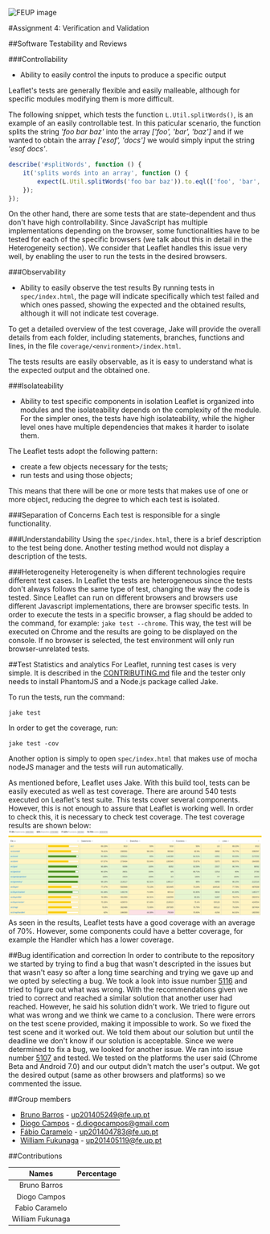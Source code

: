 ![FEUP image](https://sigarra.up.pt/feup/pt/WEB_GESSI_DOCS.download_file?p_name=F-370784536/logo_cores_oficiais.jpg)

#Assignment 4: Verification and Validation

##Software Testability and Reviews

###Controllability
* Ability to easily control the inputs to produce a specific output

Leaflet's tests are generally flexible and easily malleable, although for specific modules modifying them is more difficult.

The following snippet, which tests the function ```L.Util.splitWords()```, is an example of an easily controllable test. In this paticular scenario, the function splits the string *'foo bar baz'* into the array *['foo', 'bar', 'baz']* and if we wanted to obtain the array *['esof', 'docs']* we would simply input the string *'esof docs'*.
```javascript
describe('#splitWords', function () {
	it('splits words into an array', function () {
		expect(L.Util.splitWords('foo bar baz')).to.eql(['foo', 'bar', 'baz']);
	});
});
 ```
 
On the other hand, there are some tests that are state-dependent and thus don't have high controllability. Since JavaScript has multiple implementations depending on the browser, some functionalities have to be tested for each of the specific browsers (we talk about this in detail in the Heterogeneity section). We consider that Leaflet handles this issue very well, by enabling the user to run the tests in the desired browsers.

###Observability
* Ability to easily observe the test results
By running tests in ```spec/index.html```, the page will indicate specifically which test failed and which ones passed, showing the expected and the obtained results, although it will not indicate test coverage.

To get a detailed overview of the test coverage, Jake will provide the overall details from each folder, including statements, branches, functions and lines, in the file ```coverage/<environment>/index.html```.

The tests results are easily observable, as it is easy to understand what is the expected output and the obtained one.

###Isolateability
* Ability to test specific components in isolation
Leaflet is organized into modules and the isolateability depends on the complexity of the module. For the simpler ones, the tests have high isolateability, while the higher level ones have multiple dependencies that makes it harder to isolate them.

The Leaflet tests adopt the following pattern: 
* create a few objects necessary for the tests;
* run tests and using those objects;

This means that there will be one or more tests that makes use of one or more object, reducing the degree to which each test is isolated.

###Separation of Concerns
Each test is responsible for a single functionality.

###Understandability
Using the ```spec/index.html```, there is a brief description to the test being done. Another testing method would not display a description of the tests.

###Heterogeneity
Heterogeneity is when different technologies require different test cases.
In Leaflet the tests are heterogeneous since the tests don't always follows the same type of test, changing the way the code is tested. Since Leaflet can run on different browsers and browsers use different Javascript implementations, there are browser specific tests. In order to execute the tests in a specific browser, a flag should be added to the command, for example: ```jake test --chrome```. This way, the test will be executed on Chrome and the results are going to be displayed on the console. If no browser is selected, the test environment will only run browser-unrelated tests.

##Test Statistics and analytics
For Leaflet, running test cases is very simple. It is described in the [CONTRIBUTING.md](https://github.com/Leaflet/Leaflet/blob/master/CONTRIBUTING.md) file and the tester only needs to install PhantomJS and a Node.js package called Jake.

To run the tests, run the command:
```
jake test
```

In order to get the coverage, run:
```
jake test -cov
```

Another option is simply to open ```spec/index.html``` that makes use of mocha nodeJS manager and the tests will run automatically.

As mentioned before, Leaflet uses Jake. With this build tool, tests can be easily executed as well as test coverage.
There are around 540 tests executed on Leaflet's test suite. This tests cover several components. However, this is not enough to assure that Leaflet is working well. In order to check this, it is necessary to check test coverage.
The test coverage results are shown below:
![Test Coverage](https://raw.githubusercontent.com/DiogoMCampos/Leaflet/ESOF-Documentation/ESOF-docs/resources/TestCoverage.png)
As seen in the results, Leaflet tests have a good coverage with an average of 70%. However, some components could have a better coverage, for example the Handler which has a lower coverage.


##Bug identification and correction
In order to contribute to the repository we started by trying to find a bug that wasn't descripted in the issues but that wasn't easy so after a long time searching and trying we gave up and we opted by selecting a bug.
We took a look into issue number [5116](https://github.com/Leaflet/Leaflet/issues/5116) and tried to figure out what was wrong. With the recommendations given we tried to correct and reached a similar solution that another user had reached. However, he said his solution didn't work. We tried to figure out what was wrong and we think we came to a conclusion. There were errors on the test scene provided, making it impossible to work. So we fixed the test scene and it worked out. We told them about our solution but until the deadline we don't know if our solution is acceptable.
Since we were determined to fix a bug, we looked for another issue. We ran into issue number [5107](https://github.com/Leaflet/Leaflet/issues/5107) and tested. We tested on the platforms the user said (Chrome Beta and Android 7.0) and our output didn't match the user's output. We got the desired output (same as other browsers and platforms) so we commented the issue.


##Group members
*   [Bruno Barros](https://github.com/BrunoBarros21) - up201405249@fe.up.pt
*   [Diogo Campos](https://github.com/DiogoMCampos) - d.diogocampos@gmail.com
*   [Fábio Caramelo](https://github.com/Caramelo18) - up201404783@fe.up.pt
*   [William Fukunaga](https://github.com/williamnf) - up201405119@fe.up.pt

##Contributions

|       **Names**   | **Percentage**|
|:----------------:	|:------------:	|
| Bruno Barros     	|           	|
| Diogo Campos     	|           	|
| Fabio Caramelo   	|           	|
| William Fukunaga 	|           	|
